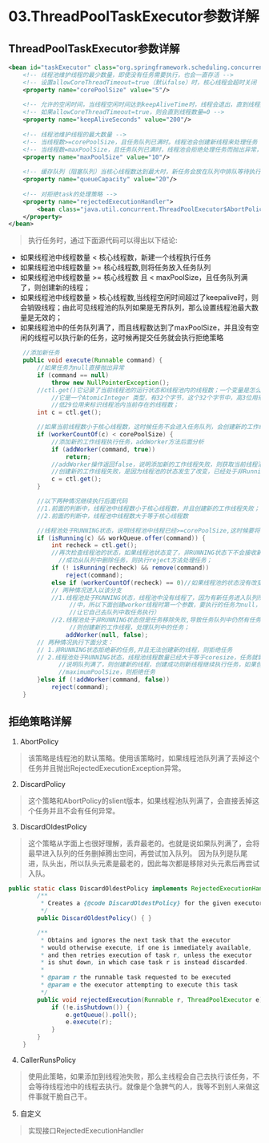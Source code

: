 # 03.ThreadPoolTaskExecutor参数详解

## ThreadPoolTaskExecutor参数详解
```xml
<bean id="taskExecutor" class="org.springframework.scheduling.concurrent.ThreadPoolTaskExecutor">
    <!-- 线程池维护线程的最少数量，即使没有任务需要执行，也会一直存活 -->
    <!-- 设置allowCoreThreadTimeout=true（默认false）时，核心线程会超时关闭 -->
    <property name="corePoolSize" value="5"/>
    
    <!-- 允许的空闲时间，当线程空闲时间达到keepAliveTime时，线程会退出，直到线程数量=corePoolSize -->
    <!-- 如果allowCoreThreadTimeout=true，则会直到线程数量=0 -->
	<property name="keepAliveSeconds" value="200"/>
    
    <!-- 线程池维护线程的最大数量 -->
    <!-- 当线程数>=corePoolSize，且任务队列已满时。线程池会创建新线程来处理任务 -->
    <!-- 当线程数=maxPoolSize，且任务队列已满时，线程池会拒绝处理任务而抛出异常，异常见下文 -->
	<property name="maxPoolSize" value="10"/>
	
    <!-- 缓存队列（阻塞队列）当核心线程数达到最大时，新任务会放在队列中排队等待执行 -->
	<property name="queueCapacity" value="20"/>
	
    <!-- 对拒绝task的处理策略 -->
    <property name="rejectedExecutionHandler">
        <bean class="java.util.concurrent.ThreadPoolExecutor$AbortPolicy" />
    </property>
</bean>

```
>执行任务时，通过下面源代码可以得出以下结论:
- 如果线程池中线程数量 < 核心线程数，新建一个线程执行任务
- 如果线程池中线程数量 >= 核心线程数,则将任务放入任务队列
- 如果线程池中线程数量 >= 核心线程数 且 < maxPoolSize，且任务队列满了，则创建新的线程；
- 如果线程池中线程数量 > 核心线程数,当线程空闲时间超过了keepalive时，则会销毁线程；由此可见线程池的队列如果是无界队列，那么设置线程池最大数量是无效的；
- 如果线程池中的任务队列满了，而且线程数达到了maxPoolSize，并且没有空闲的线程可以执行新的任务，这时候再提交任务就会执行拒绝策略

```java
    //添加新任务
    public void execute(Runnable command) {
        //如果任务为null直接抛出异常
        if (command == null)
            throw new NullPointerException();
        //ctl.get()它记录了当前线程池的运行状态和线程池内的线程数；一个变量是怎么记录两个值的呢？
        	//它是一个AtomicInteger 类型，有32个字节，这个32个字节中，高3位用来标识线程池的运行状态，
        	//低29位用来标识线程池内当前存在的线程数；
        int c = ctl.get();

        //如果当前线程数小于核心线程数，这时候任务不会进入任务队列，会创建新的工作线程直接执行任务；
        if (workerCountOf(c) < corePoolSize) { 
            //添加新的工作线程执行任务，addWorker方法后面分析
            if (addWorker(command, true))
                return;
            //addWorker操作返回false，说明添加新的工作线程失败，则获取当前线程池状态；（线程池数量小于corePoolSize情况下，
            //创建新的工作线程失败，是因为线程池的状态发生了改变，已经处于非Running状态，或shutdown状态且任务队列为空）
            c = ctl.get();
        }

        //以下两种情况继续执行后面代码
        //1.前面的判断中，线程池中线程数小于核心线程数，并且创建新的工作线程失败；
        //2.前面的判断中，线程池中线程数大于等于核心线程数

        //线程池处于RUNNING状态，说明线程池中线程已经>=corePoolSize,这时候要将任务放入队列中，等待执行;
        if (isRunning(c) && workQueue.offer(command)) {
            int recheck = ctl.get();
            //再次检查线程池的状态，如果线程池状态变了，非RUNNING状态下不会接收新的任务，需要将任务移除，
           	  //成功从队列中删除任务，则执行reject方法处理任务；
            if (! isRunning(recheck) && remove(command))
                reject(command);
            else if (workerCountOf(recheck) == 0)//如果线程池的状态没有改变，且池中无线程
            // 两种情况进入以该分支
            //1.线程池处于RUNNING状态，线程池中没有线程了，因为有新任务进入队列所以要创建工作线程（这时候新任务已经在队列
           		 //中，所以下面创建worker线程时第一个参数，要执行的任务为null，只是创建一个新的工作线程并启动它，
            	 //让它自己去队列中取任务执行）
            //2.线程池处于非RUNNING状态但是任务移除失败,导致任务队列中仍然有任务，但是线程池中的线程数为0，
            	 //则创建新的工作线程，处理队列中的任务；
                addWorker(null, false);
        // 两种情况执行下面分支：
        // 1.非RUNNING状态拒绝新的任务,并且无法创建新的线程，则拒绝任务
        // 2.线程池处于RUNNING状态，线程池线程数量已经大于等于coresize，任务就需要放入队列，如果任务入队失败，
        	  //说明队列满了，则创建新的线程，创建成功则新线程继续执行任务，如果创建失败说明线程池中线程数已经超过	
        	  //maximumPoolSize，则拒绝任务
        }else if (!addWorker(command, false))
            reject(command);
    }
```

## 拒绝策略详解
1. AbortPolicy
>该策略是线程池的默认策略。使用该策略时，如果线程池队列满了丢掉这个任务并且抛出RejectedExecutionException异常。

2. DiscardPolicy

>这个策略和AbortPolicy的slient版本，如果线程池队列满了，会直接丢掉这个任务并且不会有任何异常。

3. DiscardOldestPolicy
>这个策略从字面上也很好理解，丢弃最老的。也就是说如果队列满了，会将最早进入队列的任务删掉腾出空间，再尝试加入队列。
因为队列是队尾进，队头出，所以队头元素是最老的，因此每次都是移除对头元素后再尝试入队。
```java
public static class DiscardOldestPolicy implements RejectedExecutionHandler {
        /**
         * Creates a {@code DiscardOldestPolicy} for the given executor.
         */
        public DiscardOldestPolicy() { }

        /**
         * Obtains and ignores the next task that the executor
         * would otherwise execute, if one is immediately available,
         * and then retries execution of task r, unless the executor
         * is shut down, in which case task r is instead discarded.
         *
         * @param r the runnable task requested to be executed
         * @param e the executor attempting to execute this task
         */
        public void rejectedExecution(Runnable r, ThreadPoolExecutor e) {
            if (!e.isShutdown()) {
                e.getQueue().poll();
                e.execute(r);
            }
        }
    }
```

4. CallerRunsPolicy

>使用此策略，如果添加到线程池失败，那么主线程会自己去执行该任务，不会等待线程池中的线程去执行。就像是个急脾气的人，我等不到别人来做这件事就干脆自己干。

5. 自定义

>实现接口RejectedExecutionHandler
